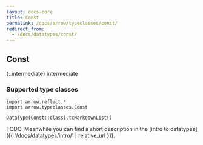 ```yaml
---
layout: docs-core
title: Const
permalink: /docs/arrow/typeclasses/const/
redirect_from:
  - /docs/datatypes/const/
---
```


## Const

{:.intermediate}
intermediate

### Supported type classes

```kotlin:ank:replace
import arrow.reflect.*
import arrow.typeclasses.Const

DataType(Const::class).tcMarkdownList()
```

TODO. Meanwhile you can find a short description in the [intro to datatypes]({{ '/docs/datatypes/intro/' | relative_url }}).
